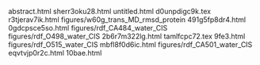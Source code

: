 abstract.html
sherr3oku28.html
untitled.html
d0unpdigc9k.tex
r3tjerav7ik.html
figures/w60g_trans_MD_rmsd_protein
491g5fp8dr4.html
0gdcpsce5so.html
figures/rdf_CA484_water_CIS
figures/rdf_O498_water_CIS
2b6r7m322lg.html
tamlfcpc72.tex
9fe3.html
figures/rdf_O515_water_CIS
mbfl8f0d6ic.html
figures/rdf_CA501_water_CIS
eqvtvjp0r2c.html
10bae.html